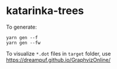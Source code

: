 # katarinka-trees

To generate:

    yarn gen --f
    yarn gen --fw

To visualize `*.dot` files in `target` folder, use https://dreampuf.github.io/GraphvizOnline/
